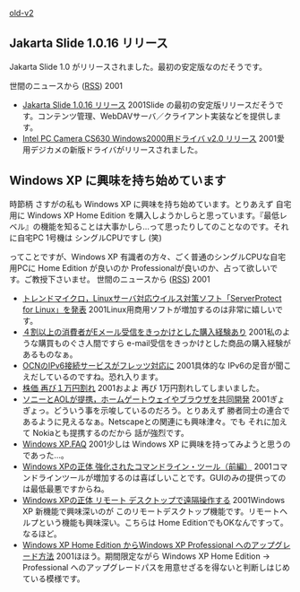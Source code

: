 [old-v2](ig011113-orig.html)

## Jakarta Slide 1.0.16 リリース

Jakarta Slide 1.0 がリリースされました。最初の安定版なのだそうです。



 世間のニュースから ([RSS](ig011113-release.xml)) 2001
* [Jakarta Slide 1.0.16 リリース](http://jakarta.apache.org/slide/index.html)  2001Slide の最初の安定版リリースだそうです。コンテンツ管理、WebDAVサーバ／クライアント実装などを提供します。
* [Intel PC Camera CS630 Windows2000用ドライバ v2.0 リリース](http://support.intel.com/support/createshare/camerapack/windows2000/drivers.htm)  2001愛用デジカメの新版ドライバがリリースされました。

## Windows XP に興味を持ち始めています

時節柄 さすがの私も Windows XP に興味を持ち始めています。とりあえず 自宅用に Windows XP Home Edition を購入しようかしらと思っています。『最低レベル』の機能を知ることは大事かしら…って思ったりしてのことなのです。それに自宅PC
1号機は シングルCPUですし (笑)

ってことですが、Windows XP 有識者の方々、ごく普通のシングルCPUな自宅用PCに
Home Edition が良いのか Professionalが良いのか、占って欲しいです。ご教授下さいませ。
世間のニュースから ([RSS](ig011113-news.xml)) 2001
* [トレンドマイクロ，Linuxサーバ対応ウイルス対策ソフト「ServerProtect for Linux」を発表](http://www.zdnet.co.jp/enterprise/0111/12/01111213.html)  2001Linux用商用ソフトが増加するのは非常に嬉しいです。
* [４割以上の消費者がEメール受信をきっかけとした購入経験あり](http://japan.internet.com/research/20011112/1.html)  2001私のような購買ものぐさ人間ですら e-mail受信をきっかけとした商品の購入経験があるものなぁ。
* [OCNのIPv6接続サービスがフレッツ対応に](http://www.zdnet.co.jp/news/bursts/0111/12/nttcom.html)  2001具体的な IPv6の足音が聞こえだしているのですね。恐れ入ります。
* [株価 再び１万円割れ](http://www.nhk.or.jp/news/2001/11/13/grri84000000865u.html)  2001およよ 再び 1万円割れしてしまいました。
* [ソニーとAOLが提携，ホームゲートウェイやブラウザを共同開発](http://www.zdnet.co.jp/news/bursts/0111/13/sony.html)  2001ぎょぎょっ。どういう事を示唆しているのだろう。とりあえず 勝者同士の連合であるように見えるなぁ。Netscapeとの関連にも興味津々。でも それに加えて Nokiaとも提携するのだから 話が強烈です。
* [Windows XP.FAQ](http://homepage2.nifty.com/winfaq/wxp/)  2001少しは Windows XP に興味を持ってみようと思うのであった…。
* [Windows XPの正体 強化されたコマンドライン・ツール（前編）](http://www.atmarkit.co.jp/fwin2k/xp_feature/013commandtool/commandtool.html)  2001コマンドラインツールが増加するのは喜ばしいことです。GUIのみの提供ってのは最低最悪ですからね。
* [Windows XPの正体 リモート デスクトップで遠隔操作する](http://www.atmarkit.co.jp/fwin2k/xp_feature/012remotedesktop/remotedesktop_01.html)  2001Windows XP 新機能で興味深いのが このリモートデスクトップ機能です。リモートヘルプという機能も興味深い。こちらは Home EditionでもOKなんですって。なるほど。
* [Windows XP Home Edition からWindows XP Professional へのアップグレード方法](http://www.microsoft.com/japan/windowsxp/pro/evaluation/upfromhome/)  2001ほほう。期間限定ながら Windows XP Home Edition → Professional へのアップグレードパスを用意せざるを得ないと判断しはじめている模様です。